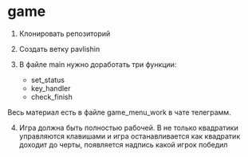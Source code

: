 # game
1. Клонировать репозиторий
2. Создать ветку pavlishin
3. В файле main нужно доработать три функции:

   * set_status
   * key_handler
   * сheck_finish

Весь материал есть в файле game_menu_work в чате телеграмм.

4. Игра должна быть полностью рабочей. В не только квадратики управляются клавишами и игра останавливается как квадратик доходит до черты, появляется надпись какой игрок победил
 
